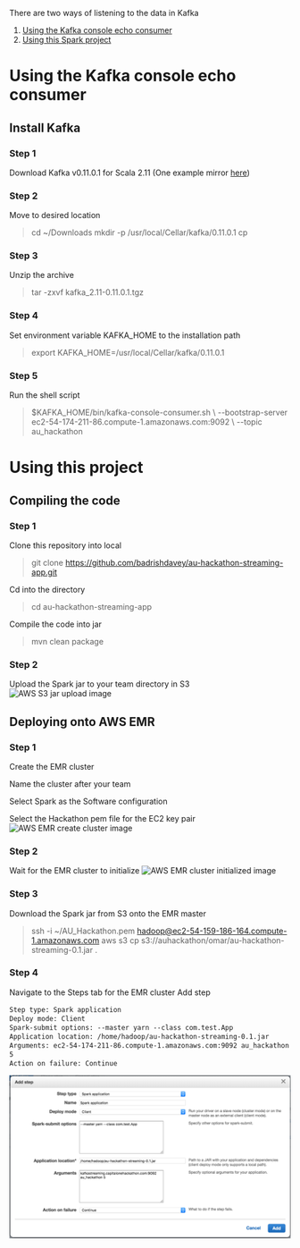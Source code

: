 There are two ways of listening to the data in Kafka 
1) [Using the Kafka console echo consumer](https://github.com/badrishdavey/au-hackathon-streaming-app#using-the-kafka-console-echo-consumer)
2) [Using this Spark project](https://github.com/badrishdavey/au-hackathon-streaming-app#compiling-the-code)

# Using the Kafka console echo consumer

## Install Kafka

### Step 1

Download Kafka v0.11.0.1 for Scala 2.11
(One example mirror [here](http://apache.claz.org/kafka/0.11.0.1/kafka_2.11-0.11.0.1.tgz))

### Step 2

Move to desired location
> cd ~/Downloads
> mkdir -p /usr/local/Cellar/kafka/0.11.0.1
> cp 

### Step 3

Unzip the archive
> tar -zxvf kafka_2.11-0.11.0.1.tgz

### Step 4

Set environment variable KAFKA_HOME to the installation path
> export KAFKA_HOME=/usr/local/Cellar/kafka/0.11.0.1

### Step 5

Run the shell script
> $KAFKA_HOME/bin/kafka-console-consumer.sh \\
>   --bootstrap-server ec2-54-174-211-86.compute-1.amazonaws.com:9092 \\
>   --topic au_hackathon  

# Using this project

## Compiling the code

### Step 1

Clone this repository into local
> git clone https://github.com/badrishdavey/au-hackathon-streaming-app.git

Cd into the directory
> cd au-hackathon-streaming-app

Compile the code into jar
> mvn clean package

### Step 2

Upload the Spark jar to your team directory in S3
![AWS S3 jar upload image](https://github.com/badrishdavey/au-hackathon-streaming-app/raw/master/AWS_S3_Upload.png "AWS S3 jar upload")

## Deploying onto AWS EMR

### Step 1

Create the EMR cluster

Name the cluster after your team

Select Spark as the Software configuration

Select the Hackathon pem file for the EC2 key pair
![AWS EMR create cluster image](https://github.com/badrishdavey/au-hackathon-streaming-app/raw/master/AWS_EMR_Create_Cluster.png "AWS EMR Create Cluster")

### Step 2

Wait for the EMR cluster to initialize
![AWS EMR cluster initialized image](https://github.com/badrishdavey/au-hackathon-streaming-app/raw/master/AWS_EMR_Cluster_Initialized.png "AWS EMR Cluster Initialized")

### Step 3

Download the Spark jar from S3 onto the EMR master
> ssh -i ~/AU_Hackathon.pem hadoop@ec2-54-159-186-164.compute-1.amazonaws.com
> aws s3 cp s3://auhackathon/omar/au-hackathon-streaming-0.1.jar .

### Step 4

Navigate to the Steps tab for the EMR cluster
Add step
```
Step type: Spark application
Deploy mode: Client
Spark-submit options: --master yarn --class com.test.App
Application location: /home/hadoop/au-hackathon-streaming-0.1.jar
Arguments: ec2-54-174-211-86.compute-1.amazonaws.com:9092 au_hackathon 5
Action on failure: Continue
```
![AWS EMR Add Step image](https://github.com/badrishdavey/au-hackathon-streaming-app/raw/master/AWS_EMR_Add_Step.png "AWS EMR Add Step")